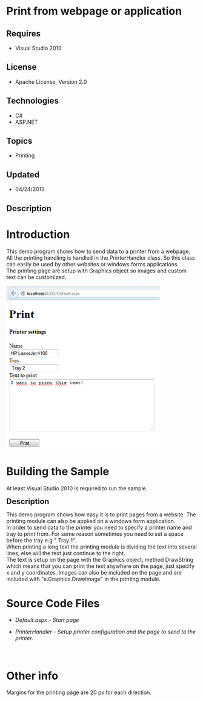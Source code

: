 # Print from webpage or application
## Requires
- Visual Studio 2010
## License
- Apache License, Version 2.0
## Technologies
- C#
- ASP.NET
## Topics
- Printing
## Updated
- 04/24/2013
## Description

<h1>Introduction</h1>
<p>This demo program shows how to send data to a printer from a webpage. All the printing handling is handled in the PrinterHandler class. So this class can easily be used by other websites or windows forms applications.
<br>
The printing page are setup with Graphics object so images and custom text can be customized.&nbsp;
<br>
<br>
<img id="81104" src="81104-print.png" alt="" width="405" height="428"></p>
<h1><span>Building the Sample</span></h1>
<p>At least Visual Studio 2010 is required to run the sample. &nbsp; <em><br>
</em></p>
<p><span style="font-size:20px; font-weight:bold">Description</span></p>
<p>This demo program shows how easy it is to print pages from a website. The printing module can also be applied on a windows form application.
<br>
In order to send data to the printer you need to specify a printer name and tray to print from. For some reason sometimes you need to set a space before the tray e.g &quot; Tray 1&quot;.
<br>
When printing a long text the printing module is dividing the text into several lines, else will the text just continue to the right.<br>
The text is setup on the page with the Graphics object, method DrawString which means that you can print the text anywhere on the page, just specify x and y coordinates. Images can also be included on the page and are included with &quot;e.Graphics.DrawImage&quot; in
 the printing module.</p>
<h1><span>Source Code Files</span></h1>
<ul>
<li>
<p><em>Default.aspx - Start page <br>
</em></p>
</li><li>
<p><em><em>PrinterHandler - Setup printer configuration and the page to send to the printer.&nbsp;&nbsp;</em></em></p>
</li></ul>
<h1><br>
Other info</h1>
<p>Margins for the printing page are 20 px for each direction.</p>
<p>&nbsp;</p>

